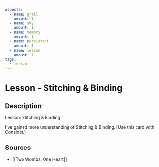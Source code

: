 ```yaml
---
aspects: 
  - name: grail
    amount: 1
  - name: sky
    amount: 1
  - name: memory
    amount: 1
  - name: persistent
    amount: 1
  - name: lesson
    amount: 1
tags:
  - lesson
---
```


# Lesson - Stitching & Binding

## Description
Lesson: Stitching & Binding

I've gained more understanding of Stitching & Binding. [Use this card with Consider.]
## Sources
- [[Two Wombs, One Heart]]